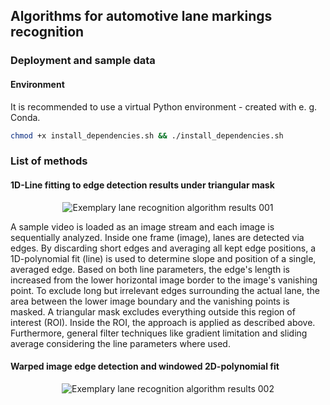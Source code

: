 ## Algorithms for automotive lane markings recognition
### Deployment and sample data
#### Environment
It is recommended to use a virtual Python environment - created with e. g. Conda.
```bash
chmod +x install_dependencies.sh && ./install_dependencies.sh
```

### List of methods
#### 1D-Line fitting to edge detection results under triangular mask
<p align="center">
    <img src="LaneRecognition001.gif" alt="Exemplary lane recognition algorithm results 001"/>
</p>
A sample video is loaded as an image stream and each image is sequentially analyzed.
Inside one frame (image), lanes are detected via edges.
By discarding short edges and averaging all kept edge positions, a 1D-polynomial fit (line) is used to determine slope and position of a single, averaged edge.
Based on both line parameters, the edge's length is increased from the lower horizontal image border to the image's vanishing point. To exclude long but irrelevant edges surrounding the actual lane, the area between the lower image boundary and the vanishing points is masked.
A triangular mask excludes everything outside this region of interest (ROI).
Inside the ROI, the approach is applied as described above. Furthermore, general filter techniques like gradient limitation and sliding average considering the line parameters where used.

#### Warped image edge detection and windowed 2D-polynomial fit
<p align="center">
    <img src="LaneRecognition002.gif" alt="Exemplary lane recognition algorithm results 002"/>
</p>